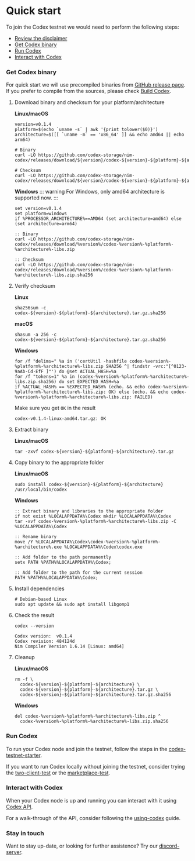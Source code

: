 # Quick start

 To join the Codex testnet we would need to perform the following steps:
 - [Review the disclaimer](/codex/disclaimer)
 - [Get Codex binary](#get-codex-binary)
 - [Run Codex](#run-codex)
 - [Interact with Codex](#interact-with-codex)

### Get Codex binary

 For quick start we will use precompiled binaries from [GitHub release page](https://github.com/codex-storage/nim-codex/releases). If you prefer to compile from the sources, please check [Build Codex](/learn/build).

 1. Download binary and checksum for your platform/architecture

    **Linux/macOS**
    ```shell
    version=v0.1.4
    platform=$(echo `uname -s` | awk '{print tolower($0)}')
    architecture=$([[ `uname -m` == 'x86_64' ]] && echo amd64 || echo arm64)

    # Binary
    curl -LO https://github.com/codex-storage/nim-codex/releases/download/${version}/codex-${version}-${platform}-${architecture}.tar.gz

    # Checksum
    curl -LO https://github.com/codex-storage/nim-codex/releases/download/${version}/codex-${version}-${platform}-${architecture}.tar.gz.sha256
    ```

    **Windows**
    ::: warning
    For Windows, only amd64 architecture is supported now.
    :::
    ```batch
    set version=v0.1.4
    set platform=windows
    if %PROCESSOR_ARCHITECTURE%==AMD64 (set architecture=amd64) else (set architecture=arm64)

    :: Binary
    curl -LO https://github.com/codex-storage/nim-codex/releases/download/%version%/codex-%version%-%platform%-%architecture%-libs.zip

    :: Checksum
    curl -LO https://github.com/codex-storage/nim-codex/releases/download/%version%/codex-%version%-%platform%-%architecture%-libs.zip.sha256
    ```

 2. Verify checksum

    **Linux**
    ```shell
    sha256sum -c codex-${version}-${platform}-${architecture}.tar.gz.sha256
    ```

    **macOS**
    ```shell
    shasum -a 256 -c codex-${version}-${platform}-${architecture}.tar.gz.sha256
    ```

    **Windows**
    ```batch
    for /f "delims=" %a in ('certUtil -hashfile codex-%version%-%platform%-%architecture%-libs.zip SHA256 ^| findstr -vrc:"[^0123-9aAb-Cd-EfF ]"') do @set ACTUAL_HASH=%a
    for /f "tokens=1" %a in (codex-%version%-%platform%-%architecture%-libs.zip.sha256) do set EXPECTED_HASH=%a
    if %ACTUAL_HASH% == %EXPECTED_HASH% (echo. && echo codex-%version%-%platform%-%architecture%-libs.zip: OK) else (echo. && echo codex-%version%-%platform%-%architecture%-libs.zip: FAILED)
    ```

    Make sure you get `OK` in the result
    ```
    codex-v0.1.4-linux-amd64.tar.gz: OK
    ```

 3. Extract binary

    **Linux/macOS**
    ```shell
    tar -zxvf codex-${version}-${platform}-${architecture}.tar.gz
    ```

 4. Copy binary to the appropriate folder

    **Linux/macOS**
    ```shell
    sudo install codex-${version}-${platform}-${architecture} /usr/local/bin/codex
    ```

    **Windows**
    ```batch
    :: Extract binary and libraries to the appropriate folder
    if not exist %LOCALAPPDATA%\Codex mkdir %LOCALAPPDATA%\Codex
    tar -xvf codex-%version%-%platform%-%architecture%-libs.zip -C %LOCALAPPDATA%\Codex

    :: Rename binary
    move /Y %LOCALAPPDATA%\Codex\codex-%version%-%platform%-%architecture%.exe %LOCALAPPDATA%\Codex\codex.exe

    :: Add folder to the path permanently
    setx PATH %PATH%%LOCALAPPDATA%\Codex;

    :: Add folder to the path for the current session
    PATH %PATH%%LOCALAPPDATA%\Codex;
    ```

 5. Install dependencies
    ```shell
    # Debian-based Linux
    sudo apt update && sudo apt install libgomp1
    ```

 6. Check the result
    ```shell
    codex --version
    ```
    ```shell
    Codex version:  v0.1.4
    Codex revision: 484124d
    Nim Compiler Version 1.6.14 [Linux: amd64]
    ```

 7. Cleanup

    **Linux/macOS**
    ```shell
    rm -f \
      codex-${version}-${platform}-${architecture} \
      codex-${version}-${platform}-${architecture}.tar.gz \
      codex-${version}-${platform}-${architecture}.tar.gz.sha256
    ```

    **Windows**
    ```batch
    del codex-%version%-%platform%-%architecture%-libs.zip ^
      codex-%version%-%platform%-%architecture%-libs.zip.sha256
    ```

### Run Codex

 To run your Codex node and join the testnet, follow the steps in the [codex-testnet-starter](https://github.com/codex-storage/codex-testnet-starter/blob/master/SETUP_HOME.md).

 If you want to run Codex locally without joining the testnet, consider trying the [two-client-test](https://github.com/codex-storage/nim-codex/blob/master/docs/TwoClientTest.md) or the [marketplace-test](https://github.com/codex-storage/nim-codex/blob/master/docs/Marketplace.md).

### Interact with Codex

 When your Codex node is up and running you can interact with it using [Codex API](/developers/api).

 For a walk-through of the API, consider following the [using-codex](https://github.com/codex-storage/codex-testnet-starter/blob/master/USINGCODEX.md) guide.

### Stay in touch

 Want to stay up-date, or looking for further assistence? Try our [discord-server](https://discord.gg/codex-storage).
